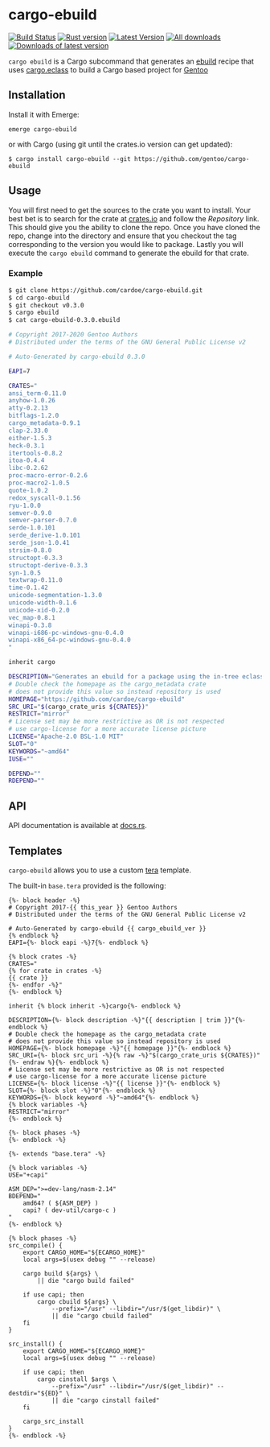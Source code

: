 # cargo-ebuild

[![Build Status](https://github.com/gentoo/cargo-ebuild/actions/workflows/rust.yml/badge.svg)](https://github.com/gentoo/cargo-ebuild/actions)
[![Rust version]( https://img.shields.io/badge/rust-1.26-blue.svg)]()
[![Latest Version](https://img.shields.io/crates/v/cargo-ebuild.svg)](https://crates.io/crates/cargo-ebuild)
[![All downloads](https://img.shields.io/crates/d/cargo-ebuild.svg)](https://crates.io/crates/cargo-ebuild)
[![Downloads of latest version](https://img.shields.io/crates/dv/cargo-ebuild.svg)](https://crates.io/crates/cargo-ebuild)

`cargo ebuild` is a Cargo subcommand that generates an
[ebuild](https://wiki.gentoo.org/wiki/Ebuild) recipe that uses
[cargo.eclass](https://gitweb.gentoo.org/repo/gentoo.git/tree/eclass/cargo.eclass)
to build a Cargo based project for [Gentoo](https://gentoo.org/)

## Installation

Install it with Emerge:

```
emerge cargo-ebuild
```

or with Cargo (using git until the crates.io version can get updated):

```
$ cargo install cargo-ebuild --git https://github.com/gentoo/cargo-ebuild
```

## Usage

You will first need to get the sources to the crate you want to install.
Your best bet is to search for the crate at [crates.io](https://crates.io)
and follow the *Repository* link. This should give you the ability to clone
the repo. Once you have cloned the repo, change into the directory and
ensure that you checkout the tag corresponding to the version you would like
to package. Lastly you will execute the `cargo ebuild` command to generate the
ebuild for that crate.

### Example

```bash
$ git clone https://github.com/cardoe/cargo-ebuild.git
$ cd cargo-ebuild
$ git checkout v0.3.0
$ cargo ebuild
$ cat cargo-ebuild-0.3.0.ebuild
```

```ebuild
# Copyright 2017-2020 Gentoo Authors
# Distributed under the terms of the GNU General Public License v2

# Auto-Generated by cargo-ebuild 0.3.0

EAPI=7

CRATES="
ansi_term-0.11.0
anyhow-1.0.26
atty-0.2.13
bitflags-1.2.0
cargo_metadata-0.9.1
clap-2.33.0
either-1.5.3
heck-0.3.1
itertools-0.8.2
itoa-0.4.4
libc-0.2.62
proc-macro-error-0.2.6
proc-macro2-1.0.5
quote-1.0.2
redox_syscall-0.1.56
ryu-1.0.0
semver-0.9.0
semver-parser-0.7.0
serde-1.0.101
serde_derive-1.0.101
serde_json-1.0.41
strsim-0.8.0
structopt-0.3.3
structopt-derive-0.3.3
syn-1.0.5
textwrap-0.11.0
time-0.1.42
unicode-segmentation-1.3.0
unicode-width-0.1.6
unicode-xid-0.2.0
vec_map-0.8.1
winapi-0.3.8
winapi-i686-pc-windows-gnu-0.4.0
winapi-x86_64-pc-windows-gnu-0.4.0
"

inherit cargo

DESCRIPTION="Generates an ebuild for a package using the in-tree eclasses."
# Double check the homepage as the cargo_metadata crate
# does not provide this value so instead repository is used
HOMEPAGE="https://github.com/cardoe/cargo-ebuild"
SRC_URI="$(cargo_crate_uris ${CRATES})"
RESTRICT="mirror"
# License set may be more restrictive as OR is not respected
# use cargo-license for a more accurate license picture
LICENSE="Apache-2.0 BSL-1.0 MIT"
SLOT="0"
KEYWORDS="~amd64"
IUSE=""

DEPEND=""
RDEPEND=""
```

## API

API documentation is available at [docs.rs](https://docs.rs/cargo-ebuild/).

## Templates

`cargo-ebuild` allows you to use a custom [tera](https://crates.io/crates/tera) template.

The built-in `base.tera` provided is the following:

``` tera
{%- block header -%}
# Copyright 2017-{{ this_year }} Gentoo Authors
# Distributed under the terms of the GNU General Public License v2

# Auto-Generated by cargo-ebuild {{ cargo_ebuild_ver }}
{% endblock %}
EAPI={%- block eapi -%}7{%- endblock %}

{% block crates -%}
CRATES="
{% for crate in crates -%}
{{ crate }}
{%- endfor -%}"
{%- endblock %}

inherit {% block inherit -%}cargo{%- endblock %}

DESCRIPTION={%- block description -%}"{{ description | trim }}"{%- endblock %}
# Double check the homepage as the cargo_metadata crate
# does not provide this value so instead repository is used
HOMEPAGE={%- block homepage -%}"{{ homepage }}"{%- endblock %}
SRC_URI={%- block src_uri -%}{% raw -%}"$(cargo_crate_uris ${CRATES})"{%- endraw %}{%- endblock %}
# License set may be more restrictive as OR is not respected
# use cargo-license for a more accurate license picture
LICENSE={%- block license -%}"{{ license }}"{%- endblock %}
SLOT={%- block slot -%}"0"{%- endblock %}
KEYWORDS={%- block keyword -%}"~amd64"{%- endblock %}
{% block variables -%}
RESTRICT="mirror"
{%- endblock %}

{%- block phases -%}
{%- endblock -%}
```

``` tera
{%- extends "base.tera" -%}

{% block variables -%}
USE="+capi"

ASM_DEP=">=dev-lang/nasm-2.14"
BDEPEND="
	amd64? ( ${ASM_DEP} )
	capi? ( dev-util/cargo-c )
"
{%- endblock %}

{% block phases -%}
src_compile() {
	export CARGO_HOME="${ECARGO_HOME}"
	local args=$(usex debug "" --release)

	cargo build ${args} \
		|| die "cargo build failed"

	if use capi; then
		cargo cbuild ${args} \
			--prefix="/usr" --libdir="/usr/$(get_libdir)" \
			|| die "cargo cbuild failed"
	fi
}

src_install() {
	export CARGO_HOME="${ECARGO_HOME}"
	local args=$(usex debug "" --release)

	if use capi; then
		cargo cinstall $args \
			--prefix="/usr" --libdir="/usr/$(get_libdir)" --destdir="${ED}" \
			|| die "cargo cinstall failed"
	fi

	cargo_src_install
}
{%- endblock -%}
```
